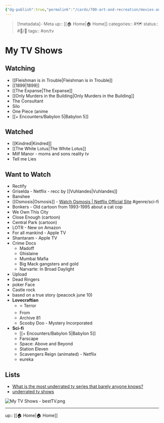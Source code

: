 ```yaml
---
{"dg-publish":true,"permalink":"/cards/700-art-and-recreation/movies-and-tv/my-tv-shows/"}
---
```


> [!metadata]- Meta
> up:: [[🏠 Home\|🏠 Home]]
> categories:: #🗺 
> status:: #📝/🌿 
> tags::  #on/tv

# My TV Shows

## Watching
- [[Fleishman is in Trouble\|Fleishman is in Trouble]]
- [[1899\|1899]]
- [[The Expanse\|The Expanse]]
- [[Only Murders in the Building\|Only Murders in the Building]]
- The Consultant 
- Silo
- One Piece (anime
- [[+ Encounters/Babylon 5\|Babylon 5]]

## Watched
- [[Kindred\|Kindred]]
- [[The White Lotus\|The White Lotus]]
- Milf Manor - moms and sons reality tv
- Tell me Lies

## Want to Watch
- Rectify
- Griselda - Netflix - recc by [[Vuhlandes\|Vuhlandes]]
- Banshee
- [[Osmosis\|Osmosis]] - [Watch Osmosis | Netflix Official Site](https://www.netflix.com/watch/80189898?source=35) #genre/sci-fi
- Bonkers - Old cartoon from 1993-1995 about a cat cop
- We Own This City
- Close Enough (cartoon)
- Central Park (cartoon)
- LOTR - New on Amazon 
- For all mankind - Apple TV
- Shantaram - Apple TV 
- Crime Docs
	- Madoff
	- Ghislaine
	- Mumbai Mafia
	- Big Mack gangsters and gold
	- Narvarte: In Broad Daylight
- Upload
- Dead Ringers
- poker Face 
- Castle rock 
- based on a true story (peacock june 10)
- **Lovecraftian**
	- ⭐️ Terror
	- From
	- Archive 81
	- Scooby Doo - Mystery Incorporated
- **Sci-fi**
	- [[+ Encounters/Babylon 5\|Babylon 5]]
	- Farscape
	- Space: Above and Beyond
	- Station Eleven
	- Scavengers Reign (animated) - Netflix
	- eureka 

## Lists
- [What is the most underrated tv series that barely anyone knows?](https://x.com/TheCinesthetic/status/1724131513120493867?s=20)
- [underrated tv shows](https://x.com/thecinesthetic/status/1849881110286614775?s=61&t=gyRX2W0x81b80X8f34EMoQ)

![My TV Shows - bestTV.png](/img/user/Extras/Attachments/My%20TV%20Shows%20-%20bestTV.png)


---
up:: [[🏠 Home\|🏠 Home]]


